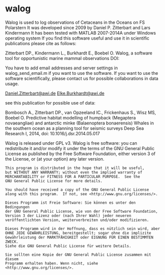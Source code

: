 walog
=====
Walog is used to log observations of Cetaceans in the Oceans on FS Polarstern
It was developed since 2009 by Daniel P. Zitterbart and Lars Kindermann
It has been tested with MATLAB 2007-2014A under Windows operating system
If you find this software useful and use it in scientific publications please cite as follows:

Zitterbart DP., Kindermann L., Burkhardt E., Boebel O.
Walog, a software tool for opportunistic marine mammal observations
DOI:

You have to add email addresses and server settings in walog_send_email.m if you want to use the software.
If you want to use the software scientifically, please contact us for possible collaborations in data usage.

Daniel.Zitterbart@awi.de
Elke.Burkhardt@awi.de

see this publication for possible use of data:

Bombosch A., Zitterbart DP., van Opzeeland IC., Frickenhaus S., Wisz MS, Boebel O.
Predictive habitat modelling of humpback (Megaptera novaeangliae) and antarctic minke (Balaenoptera bonaerensis) Whales in the southern ocean as a planning tool for seismic surveys
Deep Sea Research I, 2014, doi: 10.1016/j.dsr.2014.05.017

Walog is released under GPL v3.
 Walog is free software: you can redistribute it and/or modify
    it under the terms of the GNU General Public License as published by
    the Free Software Foundation, either version 3 of the License, or
    (at your option) any later version.

    This program is distributed in the hope that it will be useful,
    but WITHOUT ANY WARRANTY; without even the implied warranty of
    MERCHANTABILITY or FITNESS FOR A PARTICULAR PURPOSE.  See the
    GNU General Public License for more details.

    You should have received a copy of the GNU General Public License
    along with this program.  If not, see <http://www.gnu.org/licenses/>.

    Dieses Programm ist Freie Software: Sie können es unter den Bedingungen
    der GNU General Public License, wie von der Free Software Foundation,
    Version 3 der Lizenz oder (nach Ihrer Wahl) jeder neueren
    veröffentlichten Version, weiterverbreiten und/oder modifizieren.

    Dieses Programm wird in der Hoffnung, dass es nützlich sein wird, aber
    OHNE JEDE GEWÄHRLEISTUNG, bereitgestellt; sogar ohne die implizite
    Gewährleistung der MARKTFÄHIGKEIT oder EIGNUNG FÜR EINEN BESTIMMTEN ZWECK.
    Siehe die GNU General Public License für weitere Details.

    Sie sollten eine Kopie der GNU General Public License zusammen mit diesem
    Programm erhalten haben. Wenn nicht, siehe <http://www.gnu.org/licenses/>.
